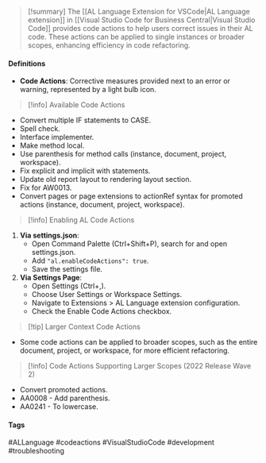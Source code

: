 > [!summary]
> The [[AL Language Extension for VSCode|AL Language extension]] in [[Visual Studio Code for Business Central|Visual Studio Code]] provides code actions to help users correct issues in their AL code. These actions can be applied to single instances or broader scopes, enhancing efficiency in code refactoring.

#### Definitions
- **Code Actions**: Corrective measures provided next to an error or warning, represented by a light bulb icon.

> [!info] Available Code Actions
- Convert multiple IF statements to CASE.
- Spell check.
- Interface implementer.
- Make method local.
- Use parenthesis for method calls (instance, document, project, workspace).
- Fix explicit and implicit with statements.
- Update old report layout to rendering layout section.
- Fix for AW0013.
- Convert pages or page extensions to actionRef syntax for promoted actions (instance, document, project, workspace).

> [!info] Enabling AL Code Actions
1. **Via settings.json**:
    - Open Command Palette (Ctrl+Shift+P), search for and open settings.json.
    - Add `"al.enableCodeActions": true`.
    - Save the settings file.
2. **Via Settings Page**:
    - Open Settings (Ctrl+,).
    - Choose User Settings or Workspace Settings.
    - Navigate to Extensions > AL Language extension configuration.
    - Check the Enable Code Actions checkbox.

> [!tip] Larger Context Code Actions
- Some code actions can be applied to broader scopes, such as the entire document, project, or workspace, for more efficient refactoring.

> [!info] Code Actions Supporting Larger Scopes (2022 Release Wave 2)
- Convert promoted actions.
- AA0008 - Add parenthesis.
- AA0241 - To lowercase.
#### Tags
#ALLanguage #codeactions #VisualStudioCode #development #troubleshooting